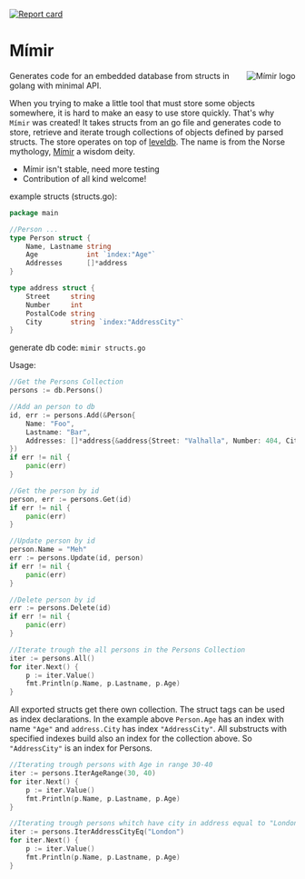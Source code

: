 [![Report card](http://goreportcard.com/badge/microo8/mimir)](http://goreportcard.com/report/microo8/mimir)

# Mímir
<img src="https://raw.githubusercontent.com/microo8/mimir/master/logo.png" alt="Mímir logo" align="right"/>

Generates code for an embedded database from structs in golang with minimal API.

When you trying to make a little tool that must store some objects somewhere, it is hard to make an easy to use store quickly.
That's why `Mímir` was created! It takes structs from an go file and generates code to store, retrieve and iterate trough collections of objects defined by parsed structs.
The store operates on top of [leveldb](https://github.com/syndtr/goleveldb). The name is from the Norse mythology, [Mímir](https://en.wikipedia.org/wiki/M%C3%ADmir) a wisdom deity.

* Mímir isn't stable, need more testing
* Contribution of all kind welcome!

example structs (structs.go):

```go
package main

//Person ...
type Person struct {
	Name, Lastname string
	Age            int `index:"Age"`
	Addresses      []*address
}

type address struct {
	Street     string
	Number     int
	PostalCode string
	City       string `index:"AddressCity"`
}
```  

generate db code: `mimir structs.go`

Usage:

```go
//Get the Persons Collection
persons := db.Persons()

//Add an person to db
id, err := persons.Add(&Person{
	Name: "Foo",
	Lastname: "Bar",
	Addresses: []*address{&address{Street: "Valhalla", Number: 404, City: "Asgard"}},
})
if err != nil {
    panic(err)
}

//Get the person by id
person, err := persons.Get(id)
if err != nil {
    panic(err)
}

//Update person by id
person.Name = "Meh"
err := persons.Update(id, person)
if err != nil {
    panic(err)
}

//Delete person by id
err := persons.Delete(id)
if err != nil {
    panic(err)
}

//Iterate trough the all persons in the Persons Collection
iter := persons.All()
for iter.Next() {
	p := iter.Value()
	fmt.Println(p.Name, p.Lastname, p.Age)
}
```

All exported structs get there own collection. The struct tags can be used as index declarations.
In the example above `Person.Age` has an index with name `"Age"` and `address.City` has index `"AddressCity"`.
All substructs with specified indexes build also an index for the collection above. So `"AddressCity"` is an index for Persons.

```go
//Iterating trough persons with Age in range 30-40
iter := persons.IterAgeRange(30, 40)
for iter.Next() {
	p := iter.Value()
	fmt.Println(p.Name, p.Lastname, p.Age)
}

//Iterating trough persons whitch have city in address equal to "London"
iter := persons.IterAddressCityEq("London")
for iter.Next() {
	p := iter.Value()
	fmt.Println(p.Name, p.Lastname, p.Age)
}
```
